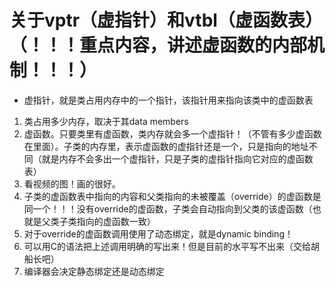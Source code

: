 # 关于vptr（虚指针）和vtbl（虚函数表） （！！！重点内容，讲述虚函数的内部机制！！！）
* 虚指针，就是类占用内存中的一个指针，该指针用来指向该类中的虚函数表
1. 类占用多少内存，取决于其data members
2. 虚函数。只要类里有虚函数，类内存就会多一个虚指针！（不管有多少虚函数在里面）。子类的内存里，表示虚函数的虚指针还是一个，只是指向的地址不同（就是内存不会多出一个虚指针，只是子类的虚指针指向它对应的虚函数表）
3. 看视频的图！画的很好。
4. 子类的虚函数表中指向的内容和父类指向的未被覆盖（override）的虚函数是同一个！！！没有override的虚函数，子类会自动指向到父类的该虚函数（也就是父类子类指向的虚函数一致）
5. 对于override的虚函数调用使用了动态绑定，就是dynamic binding！
6. 可以用C的语法把上述调用明确的写出来！但是目前的水平写不出来（交给胡船长吧）
7. 编译器会决定静态绑定还是动态绑定



